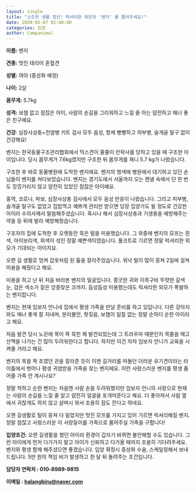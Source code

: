 ```yaml
---
layout: single
title: "스트릿 생활 청산! 럭셔리한 외모의 '벤지' 를 품어주세요!"
date: 2020-05-07 02:40:00
categories: 입양
author: Companimal
---
```


**이름:** 벤지

**견종:** 멋진 테리어 혼혈견

**성별:** 여아 (중성화 예정)

**나이:** 2살

**몸무게:** 5.7kg

**성격:** 보챔 없고 점잖은 아이, 사람의 손길을 그리워하고 느낄 줄 아는 얌전하고 매너 좋은 친구예요.

**건강**: 심장사상충+전염병 키트 검사 모두 음성, 항체 빵빵하고 피부병, 슬개골 탈구 없이 건강해요!

벤지는 한국동물구조관리협회에서 믹스견이 줄줄이 안락사를 당하고 있을 때 구조한 아이입니다. 당시 몸무게가 7.6kg였지만 구조한 뒤 몸무게를 재니 5.7 kg가 나왔습니다.

구조한 후 바로 동물병원에 도착한 벤지에요. 벤지의 행색에 병원에서 대기하고 있던 손님들이 벤지를 쳐다보았습니다. 벤지는 경기도에서 서울까지 오는 켄넬 속에서 단 한 번도 낑낑거리지 않고 얌전히 있었던 점잖은 아이예요.

홍역, 코로나, 파보, 심장사상충 검사에서 모두 음성 반응이 나왔습니다. 그리고 피부병, 슬개골 탈구도 없었고 집밥먹고 예쁘게 관리만 받으면 당장 입양가도 될 정도로 건강한 아이라 수의사께서 말씀해주셨습니다. 혹시나 해서 심장사상충과 기생충을 예방해주는 약을 등 뒤에 발라 예방해줬습니다.

구조자의 집에 도착한 후 오랫동안 묵은 털을 미용했습니다. 그 와중에 벤지의 모프는 흰색, 아이보리색, 회색이 섞인 정말 예쁜색이였습니다. 풀코트로 기르면 정말 럭셔리한 외모가 기대되는 아이지요.

오랜 길 생활로 엉켜 갑옷처럼 된 톨을 잘라주었습니다. 워낙 털이 많이 뭉쳐 2일에 걸쳐 미용을 해줬다고 해요.

미용을 하고 난 뒤 처음 바라본 벤지의 얼굴입니다. 쫑긋한 귀와 이목구비 뚜렷한 갈색 눈, 검은 색소가 짙은 앙증맞은 코까지. 듬성듬성 미용했는데도 럭셔리한 외모가 폭발하는 벤지랍니다.

벤지는 현재 임보자 언니네 집에서 평생 가족을 만날 준비를 하고 있답니다. 다른 강아지와도 매너 좋게 잘 지내며, 분리불안, 헛짖음, 보챔이 일절 없는 정말 순하디 순한 아이라고 해요.

처음 발견 당시 노끈에 목이 꽉 묵힌 체 발견되었는데 그 트라우마 때문인지 목줄을 메고 산책을 나가는 건 많이 두려워한다고 합니다. 하지만 이건 차차 임보자 언니가 교육을 시켜줄 거라고 해요.

벤지의 목을 꽉 조였던 끈을 잘라준 듯이 이젠 길거리를 떠돌던 더러운 유기견이라는 타이틀에서 벗어나 평생 귀염받을 가족을 찾는 벤지에요. 이런 사랑스러운 벤지를 평생 품어줄 가족 안 계시나요?

정말 착하고 순한 벤지는 처음엔 사람 손을 두려워했지만 임보자 언니의 사랑으로 현재는 사람의 손길을 느낄 줄 알고 얌전히 얼굴을 포개어준다고 해요. 더 좋아져서 사람 옆에서 귀찮게도 하지 않고 살며시 와서 조용히 잠도 잔다고 하네요.

오랜 길생활로 털이 뭉쳐 다 밀었지만 멋진 모프를 가지고 있어 기르면 럭셔리해질 벤지. 정말 점잖고 사랑스러운 이 사랑둥이를 가족으로 품어주실 가족을 구합니다!

**입양조건:** 오랜 길생활을 했던 아이라 환경이 갑자기 바뀌면 불안해할 수도 있습니다. 그런 아이에게 먼저 다가가지 말고 아이가 신뢰하고 다가올 때까지 조용히 기다려주세요. 벤지와 평생 함께 해주셨으면 좋겠습니다. 입양 확정시 중성화 수술, 스케일링해서 보내드립니다. 5만 원의 책임 비가 발생하고 한 달 뒤 돌려주는 조건입니다.

**담당자 연락처 : 010-8989-9815**

**이메일 : halangbiru@naver.com**
